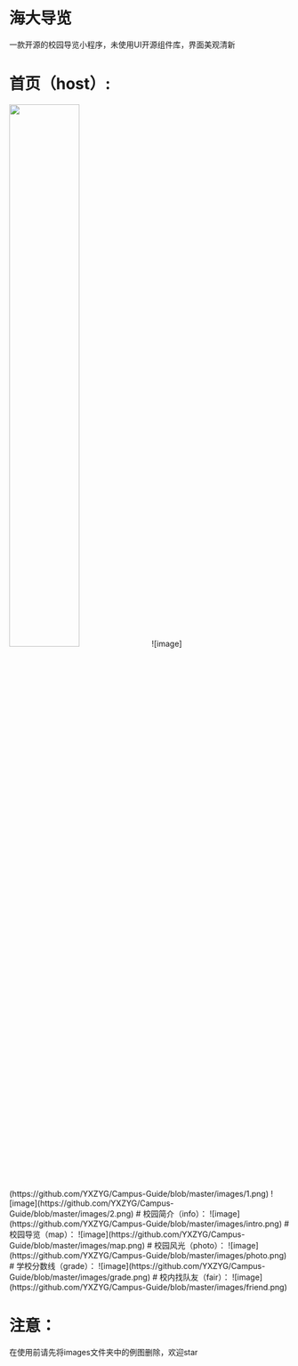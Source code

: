 # 海大导览
一款开源的校园导览小程序，未使用UI开源组件库，界面美观清新
# 首页（host）:

<img src="https://github.com/YXZYG/Campus-Guide/blob/master/images/1.png" width="50%" height="50%">
![image](https://github.com/YXZYG/Campus-Guide/blob/master/images/1.png)
![image](https://github.com/YXZYG/Campus-Guide/blob/master/images/2.png)
# 校园简介（info）：
![image](https://github.com/YXZYG/Campus-Guide/blob/master/images/intro.png)
# 校园导览（map）：
![image](https://github.com/YXZYG/Campus-Guide/blob/master/images/map.png)
# 校园风光（photo）：
![image](https://github.com/YXZYG/Campus-Guide/blob/master/images/photo.png)
# 学校分数线（grade）：
![image](https://github.com/YXZYG/Campus-Guide/blob/master/images/grade.png)
# 校内找队友（fair）：
![image](https://github.com/YXZYG/Campus-Guide/blob/master/images/friend.png)

# 注意：
在使用前请先将images文件夹中的例图删除，欢迎star
